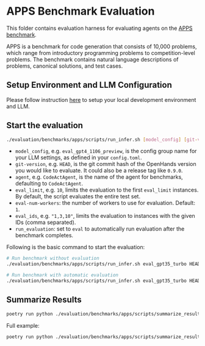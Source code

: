 # APPS Benchmark Evaluation

This folder contains evaluation harness for evaluating agents on the [APPS benchmark](https://huggingface.co/datasets/codeparrot/apps).

APPS is a benchmark for code generation that consists of 10,000 problems, which range from introductory programming problems to competition-level problems. The benchmark contains natural language descriptions of problems, canonical solutions, and test cases.

## Setup Environment and LLM Configuration

Please follow instruction [here](../../README.md#setup) to setup your local development environment and LLM.

## Start the evaluation

```bash
./evaluation/benchmarks/apps/scripts/run_infer.sh [model_config] [git-version] [agent] [eval_limit] [eval-num-workers] [eval_ids] [run_evaluation]
```

- `model_config`, e.g. `eval_gpt4_1106_preview`, is the config group name for your LLM settings, as defined in your `config.toml`.
- `git-version`, e.g. `HEAD`, is the git commit hash of the OpenHands version you would like to evaluate. It could also be a release tag like `0.9.0`.
- `agent`, e.g. `CodeActAgent`, is the name of the agent for benchmarks, defaulting to `CodeActAgent`.
- `eval_limit`, e.g. `10`, limits the evaluation to the first `eval_limit` instances. By default, the script evaluates the entire test set.
- `eval-num-workers`: the number of workers to use for evaluation. Default: `1`.
- `eval_ids`, e.g. `"1,3,10"`, limits the evaluation to instances with the given IDs (comma separated).
- `run_evaluation`: set to `eval` to automatically run evaluation after the benchmark completes.

Following is the basic command to start the evaluation:

```bash
# Run benchmark without evaluation
./evaluation/benchmarks/apps/scripts/run_infer.sh eval_gpt35_turbo HEAD CodeActAgent 10 1 "1,3,10"

# Run benchmark with automatic evaluation
./evaluation/benchmarks/apps/scripts/run_infer.sh eval_gpt35_turbo HEAD CodeActAgent 10 1 "1,3,10" eval
```

## Summarize Results

```bash
poetry run python ./evaluation/benchmarks/apps/scripts/summarize_results.py [path_to_output_jsonl_file]
```

Full example:

```bash
poetry run python ./evaluation/benchmarks/apps/scripts/summarize_results.py evaluation/evaluation_outputs/outputs/APPS/CodeActAgent/gpt-4o-2024-05-13@20240620_maxiter_30_N_v1.9/output.jsonl
```